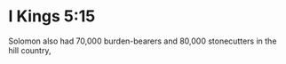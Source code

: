 # I Kings 5:15

Solomon also had 70,000 burden-bearers and 80,000 stonecutters in the hill country,
